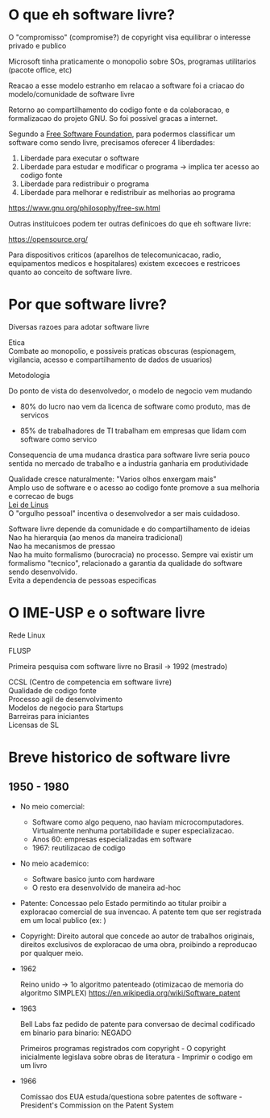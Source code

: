 # O que eh software livre?

O "compromisso" (compromise?) de copyright visa equilibrar o interesse privado e publico

Microsoft tinha praticamente o monopolio sobre SOs, programas utilitarios (pacote office, etc)

Reacao a esse modelo estranho em relacao a software foi a criacao do modelo/comunidade de software livre

Retorno ao compartilhamento do codigo fonte e da colaboracao, e formalizacao do projeto GNU. So foi possivel gracas a internet.


Segundo a [Free Software Foundation](https://www.fsf.org/), para podermos classificar um software como sendo livre, precisamos oferecer 4 liberdades:

1. Liberdade para executar o software
2. Liberdade para estudar e modificar o programa -> implica ter acesso ao codigo fonte
3. Liberdade para redistribuir o programa 
4. Liberdade para melhorar e redistribuir as melhorias ao programa

https://www.gnu.org/philosophy/free-sw.html

Outras instituicoes podem ter outras definicoes do que eh software livre:

https://opensource.org/

Para dispositivos criticos (aparelhos de telecomunicacao, radio, equipamentos medicos e hospitalares) existem excecoes e restricoes quanto ao conceito de software livre.

# Por que software livre?

Diversas razoes para adotar software livre

Etica  
Combate ao monopolio, e possiveis praticas obscuras (espionagem, vigilancia, acesso e compartilhamento de dados de usuarios)

Metodologia

Do ponto de vista do desenvolvedor, o modelo de negocio vem mudando

- 80% do lucro nao vem da licenca de software como produto, mas de servicos

- 85% de trabalhadores de TI trabalham em empresas que lidam com software como servico

Consequencia de uma mudanca drastica para software livre seria pouco sentida no mercado de trabalho e a industria ganharia em produtividade

Qualidade cresce naturalmente: "Varios olhos enxergam mais"  
Amplo uso de software e o acesso ao codigo fonte promove a sua melhoria e correcao de bugs  
[Lei de Linus](https://pt.wikipedia.org/wiki/Lei_de_Linus)  
O "orgulho pessoal" incentiva o desenvolvedor a ser mais cuidadoso.

Software livre depende da comunidade e do compartilhamento de ideias  
Nao ha hierarquia (ao menos da maneira tradicional)  
Nao ha mecanismos de pressao  
Nao ha muito formalismo (burocracia) no processo. Sempre vai existir um formalismo "tecnico", relacionado a garantia da qualidade do software sendo desenvolvido.  
Evita a dependencia de pessoas especificas

# O IME-USP e o software livre

Rede Linux

FLUSP

Primeira pesquisa com software livre no Brasil -> 1992 (mestrado)

CCSL (Centro de competencia em software livre)  
Qualidade de codigo fonte  
Processo agil de desenvolvimento  
Modelos de negocio para Startups  
Barreiras para iniciantes  
Licensas de SL

# Breve historico de software livre

## 1950 - 1980

- No meio comercial:
  - Software como algo pequeno, nao haviam microcomputadores. Virtualmente nenhuma portabilidade e super especializacao.
  - Anos 60: empresas especializadas em software
  - 1967: reutilizacao de codigo

- No meio academico:
  - Software basico junto com hardware
  - O resto era desenvolvido de maneira ad-hoc

- Patente: Concessao pelo Estado permitindo ao titular proibir a exploracao comercial de sua invencao. A patente tem que ser registrada em um local publico (ex: )

- Copyright: Direito autoral que concede ao autor de trabalhos originais, direitos exclusivos de exploracao de uma obra, proibindo a reproducao por qualquer meio.

- 1962

  Reino unido -> 1o algoritmo patenteado (otimizacao de memoria do algoritmo SIMPLEX) https://en.wikipedia.org/wiki/Software_patent

- 1963

  Bell Labs faz pedido de patente para conversao de decimal codificado em binario para binario: NEGADO
  
  Primeiros programas registrados com copyright - O copyright inicialmente legislava sobre obras de literatura - Imprimir o codigo em um livro

- 1966
  
  Comissao dos EUA estuda/questiona sobre patentes de software - President's Commission on the Patent System 